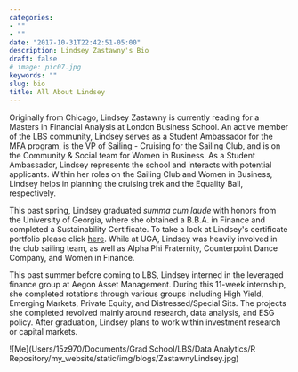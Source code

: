 ```yaml
---
categories:
- ""
- ""
date: "2017-10-31T22:42:51-05:00"
description: Lindsey Zastawny's Bio
draft: false
# image: pic07.jpg
keywords: ""
slug: bio
title: All About Lindsey
---
```


Originally from Chicago, Lindsey Zastawny is currently reading for a Masters in Financial Analysis at London Business School. An active member of the LBS community, Lindsey serves as a Student Ambassador for the MFA program, is the VP of Sailing - Cruising for the Sailing Club, and is on the Community & Social team for Women in Business. As a Student Ambassador, Lindsey represents the school and interacts with potential applicants. Within her roles on the Sailing Club and Women in Business, Lindsey helps in planning the cruising trek and the Equality Ball, respectively. 

This past spring, Lindsey graduated *summa cum laude* with honors from the University of Georgia, where she obtained a B.B.A. in Finance and completed a Sustainability Certificate. To take a look at Lindsey's certificate portfolio please click [here](<https://ctlsites.uga.edu/sustainability-lindseyzastawny/>). While at UGA, Lindsey was heavily involved in the club sailing team, as well as Alpha Phi Fraternity, Counterpoint Dance Company, and Women in Finance.

This past summer before coming to LBS, Lindsey interned in the leveraged finance group at Aegon Asset Management. During this 11-week internship, she completed rotations through various groups including High Yield, Emerging Markets, Private Equity, and Distressed/Special Sits. The projects she completed revolved mainly around research, data analysis, and ESG policy. After graduation, Lindsey plans to work within investment research or capital markets.

![Me](Users/15z970/Documents/Grad School/LBS/Data Analytics/R Repository/my_website/static/img/blogs/ZastawnyLindsey.jpg)

